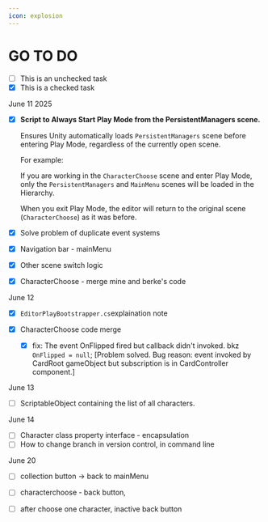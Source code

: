 ```yaml
---
icon: explosion
---
```


# GO TO DO

* [ ] This is an unchecked task
* [x] This is a checked task

June 11 2025

*   [x] **Script to Always Start Play Mode from the PersistentManagers scene.**

    Ensures Unity automatically loads `PersistentManagers` scene before entering Play Mode, regardless of the currently open scene.

    For example:

    If you are working in the `CharacterChoose` scene and enter Play Mode, only the `PersistentManagers` and `MainMenu` scenes will be loaded in the Hierarchy.

    When you exit Play Mode, the editor will return to the original scene (`CharacterChoose`) as it was before.
* [x] Solve problem of duplicate event systems
* [x] Navigation bar - mainMenu
* [x] Other scene switch logic
* [x] CharacterChoose - merge mine and berke's code

June 12

* [x] `EditorPlayBootstrapper.cs`explaination note
*   [x] CharacterChoose code merge

    * [x] fix: The event OnFlipped fired but callback didn't invoked. bkz `OnFlipped = null`; \[Problem solved. Bug reason: event invoked by CardRoot gameObject but subscription is in CardController component.]



June 13

* [ ] ScriptableObject containing the list of all characters.

June 14

* [ ] Character class property interface - encapsulation
* [ ] How to change branch in version control, in command line

June 20

* [ ] collection button -> back to mainMenu
* [ ] characterchoose - back button,
* [ ] after choose one character, inactive back button

